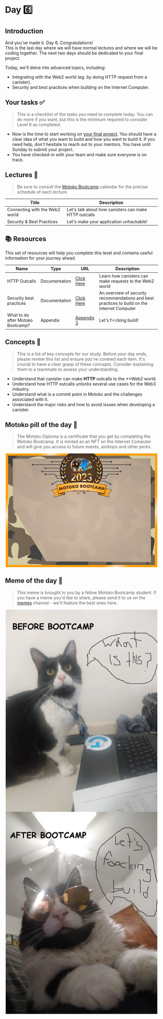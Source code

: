 # Day 6️⃣

## Introduction

And you've made it. Day 6. Congratulations! <br/>
This is the last day where we will have normal lectures and where we will be coding together. The next two days should be dedicated to your final project.

Today, we'll delve into advanced topics, including:

- Integrating with the Web2 world (eg. by doing HTTP request from a canister).
- Security and best practices when building on the Internet Computer.

## Your tasks ✅

> This is a checklist of the tasks you need to complete today. You can do more if you want, but this is the minimum required to consider Level 6 as completed.

- Now is the time to start working on [your final project](PROJECT.MD). You should have a clear idea of what you want to build and how you want to build it. If you need help, don't hesitate to reach out to your mentors. You have until Sunday to submit your project.
- You have checked-in with your team and make sure everyone is on track.

## Lectures 🍿

> Be sure to consult the [Motoko Bootcamp](https://calendar.google.com/calendar/u/0/embed?src=c_1a1c0c95f41c3d5729532726aaa57d96e991c5d3254b0f9e02fdf4d9babf4401@group.calendar.google.com) calendar for the precise schedule of each lecture.

| Title                          | Description                                           |
| ------------------------------ | ----------------------------------------------------- |
| Connecting with the Web2 world | Let's talk about how canisters can make HTTP outcalls |
| Security & Best Practices      | Let's make your application unhackable!               |

## 📚 Resources

This set of resources will help you complete this level and contains useful information for your journey ahead.

| Name                              | Type          | URL                                                                                                       | Description                                                                                  |
| --------------------------------- | ------------- | --------------------------------------------------------------------------------------------------------- | -------------------------------------------------------------------------------------------- |
| HTTP Outcalls                     | Documentation | [Click Here](https://internetcomputer.org/https-outcalls)                                                 | Learn how canisters can make requests to the Web2 world                                      |
| Security best practices           | Documentation | [Click Here](https://internetcomputer.org/docs/current/developer-docs/security/)                          | An overview of security recommendations and best practices to build on the Internet Computer |
| What to do after Motoko Bootcamp? | Appendix      | [Appendix 3](https://github.com/motoko-bootcamp/dao-adventure/blob/main/lessons/appendix-1/APPENDIX-1.MD) | Let's f♾️cking build!                                                                        |

## Concepts 🧠

> This is a list of key concepts for our study. Before your day ends, please review this list and ensure you've covered each item. It's crucial to have a clear grasp of these concepts. Consider explaining them to a teammate to assess your understanding.

- Understand that canister can make **HTTP** outcalls to the \*\*Web2 world.
- Understand how HTTP outcalls unlocks several use cases for the Web3 industry.
- Understand what is a commit point in Motoko and the challenges associated with it.
- Understand the major risks and how to avoid issues when developing a canister.

## Motoko pill of the day 💊

> The Motoko Diploma is a certificate that you get by completing the Motoko Bootcamp. It is minted as an NFT on the Internet Computer and will give you access to future events, airdrops and other perks.

<p align="center"><img src="../../assets/level_6/guide/diploma_mbc.jpg" style="width: 500px;" /></p>

## Meme of the day 🙈

> This meme is brought to you by a fellow Motoko Bootcamp student. If you have a meme you'd like to share, please send it to us on the [memes](https://discord.gg/vwEC5RcKBv) channel - we'll feature the best ones here.

<p align="center"><img src="../../assets/level_6/guide/meme_level_6.png" style="width: 500px;" /></p>
